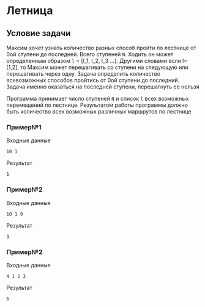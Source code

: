 # Летница

## Условие задачи

 Максим хочет узнать количество разных способ пройти по лестнице от 0ой ступени до последней. Всего ступеней `N`. Ходить он может определенным образом `l` = [l_1, l_2, l_3 ...]. Другими словами если l=[1,2], то Максим может перешагивать со ступени на следующую или перешагивать через одну. Задача определить количество всевозможных способов пройтись от 0ой ступени до последний. Задача именно оказаться на последней ступени, перешагнуть еe нельзя

 Программа принимает число ступеней `N` и список `l` всех возможных перемещений по лестнице. Результатом работы программы должно быть количество всех возможных различных маршрутов по лестнице

### Пример№1

Входные данные 
```
10 1
```

Результат
```
1
```

### Пример№2
Входные данные
```
10 1 9
```
Результат
```
3
```

### Пример№2
Входные данные
```
4 1 2 3
```
Результат
```
6
```
